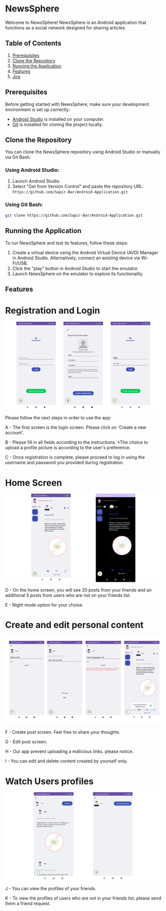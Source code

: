 # NewsSphere

Welcome to NewsSphere! NewsSphere is an Android application that functions as a social network designed for sharing articles.

## Table of Contents
1. [Prerequisites](#prerequisites)
2. [Clone the Repository](#clone-the-repository)
3. [Running the Application](#running-the-application)
4. [Features](#features)
5. [Jira](#jira)

## Prerequisites
Before getting started with NewsSphere, make sure your development environment is set up correctly:

- [Android Studio](https://developer.android.com/studio) is installed on your computer.
- [Git](https://git-scm.com/) is installed for cloning the project locally.

## Clone the Repository
You can clone the NewsSphere repository using Android Studio or manually via Git Bash:

### Using Android Studio:
1. Launch Android Studio.
2. Select "Get from Version Control" and paste the repository URL: `https://github.com/Sapir-Bar/Android-Application.git`

### Using Git Bash:
```bash
git clone https://github.com/Sapir-Bar/Android-Application.git
```

## Running the Application
To run NewsSphere and test its features, follow these steps:

1. Create a virtual device using the Android Virtual Device (AVD) Manager in Android Studio. Alternatively, connect an existing device via Wi-Fi/USB.
2. Click the "play" button in Android Studio to start the emulator.
3. Launch NewsSphere on the emulator to explore its functionality.

## Features

# Registration and Login 

![registration and login](Photos/1.png)

Please follow the next steps in order to use the app:

A - The first screen is the login screen. Please click on 'Create a new account'.

B - Please fill in all fields according to the instructions. *The choice to upload a profile picture is according to the user's preference. 

C - Once registration is complete, please proceed to log in using the username and password you provided during registration.

# Home Screen

![home screen](Photos/2.png)

D - On the home screen, you will see 20 posts from your friends and an additional 5 posts from users who are not on your friends list.

E - Night mode option for your choise. 

# Create and edit personal content

![create and edit personal content](Photos/3.png)

F - Create post screen. Feel free to share your thoughts.

G - Edit post screen. 

H - Our app prevent uploading a malicious links. please notice. 

I - You can edit and delete content created by yourself only.

# Watch Users profiles

![watch users profiles](Photos/4.png)

J - You can view the profiles of your friends.

K - To view the profiles of users who are not in your friends list, please send them a friend request.